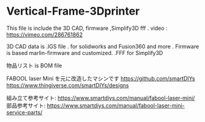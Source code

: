 # Vertical-Frame-3Dprinter
This file is include the 3D CAD, firmware ,Simplify3D fff .
video : https://vimeo.com/286761862

3D CAD data is .IGS file . for solidworks and Fusion360 and more .
Firmware is based marlin-firmware and customized.
.FFF  for Simplify3D

物品リスト is BOM file

FABOOL laser Mini を元に改造したマシンです
https://github.com/smartDIYs
https://www.thingiverse.com/smartDIYs/designs

組み立て参考サイト: https://www.smartdiys.com/manual/fabool-laser-mini/
部品参考サイト: https://www.smartdiys.com/manual/fabool-laser-mini-service-parts/
